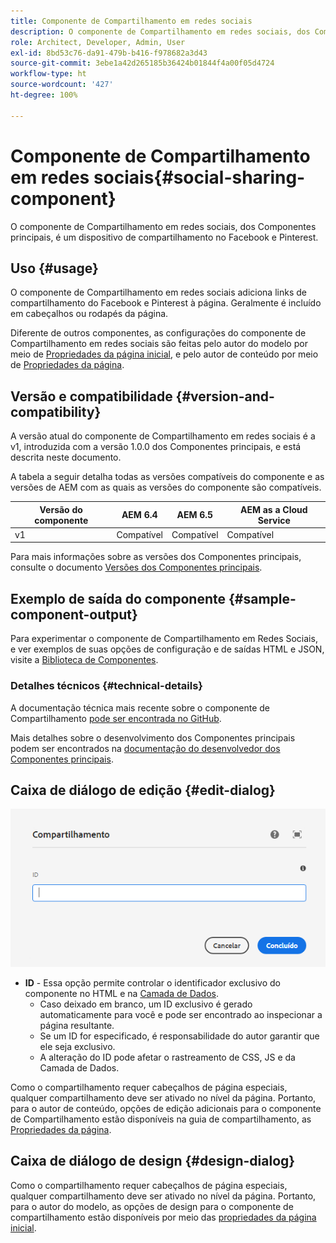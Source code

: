 ```yaml
---
title: Componente de Compartilhamento em redes sociais
description: O componente de Compartilhamento em redes sociais, dos Componentes principais, é um dispositivo de compartilhamento no Facebook e Pinterest.
role: Architect, Developer, Admin, User
exl-id: 8bd53c76-da91-479b-b416-f978682a3d43
source-git-commit: 3ebe1a42d265185b36424b01844f4a00f05d4724
workflow-type: ht
source-wordcount: '427'
ht-degree: 100%

---
```


# Componente de Compartilhamento em redes sociais{#social-sharing-component}

O componente de Compartilhamento em redes sociais, dos Componentes principais, é um dispositivo de compartilhamento no Facebook e Pinterest.

## Uso {#usage}

O componente de Compartilhamento em redes sociais adiciona links de compartilhamento do Facebook e Pinterest à página. Geralmente é incluído em cabeçalhos ou rodapés da página.

Diferente de outros componentes, as configurações do componente de Compartilhamento em redes sociais são feitas pelo autor do modelo por meio de [Propriedades da página inicial](https://docs.adobe.com/content/help/pt-BR/experience-manager-cloud-service/sites/authoring/features/templates.html), e pelo autor de conteúdo por meio de [Propriedades da página](https://docs.adobe.com/content/help/pt-BR/experience-manager-cloud-service/sites/authoring/fundamentals/page-properties.html).

## Versão e compatibilidade {#version-and-compatibility}

A versão atual do componente de Compartilhamento em redes sociais é a v1, introduzida com a versão 1.0.0 dos Componentes principais, e está descrita neste documento.

A tabela a seguir detalha todas as versões compatíveis do componente e as versões de AEM com as quais as versões do componente são compatíveis.

| Versão do componente | AEM 6.4 | AEM 6.5 | AEM as a Cloud Service |
|--- |--- |--- |---|
| v1 | Compatível | Compatível | Compatível |

Para mais informações sobre as versões dos Componentes principais, consulte o documento [Versões dos Componentes principais](/help/versions.md).

## Exemplo de saída do componente {#sample-component-output}

Para experimentar o componente de Compartilhamento em Redes Sociais, e ver exemplos de suas opções de configuração e de saídas HTML e JSON, visite a [Biblioteca de Componentes](https://adobe.com/go/aem_cmp_library_sharing_br).

### Detalhes técnicos {#technical-details}

A documentação técnica mais recente sobre o componente de Compartilhamento [pode ser encontrada no GitHub](https://adobe.com/go/aem_cmp_tech_sharing_v1_br).

Mais detalhes sobre o desenvolvimento dos Componentes principais podem ser encontrados na [documentação do desenvolvedor dos Componentes principais](/help/developing/overview.md).

## Caixa de diálogo de edição {#edit-dialog}

![Caixa de diálogo de edição do componente de Compartilhamento](/help/assets/sharing-edit.png)

* **ID** - Essa opção permite controlar o identificador exclusivo do componente no HTML e na [Camada de Dados](/help/developing/data-layer/overview.md).
   * Caso deixado em branco, um ID exclusivo é gerado automaticamente para você e pode ser encontrado ao inspecionar a página resultante.
   * Se um ID for especificado, é responsabilidade do autor garantir que ele seja exclusivo.
   * A alteração do ID pode afetar o rastreamento de CSS, JS e da Camada de Dados.

Como o compartilhamento requer cabeçalhos de página especiais, qualquer compartilhamento deve ser ativado no nível da página. Portanto, para o autor de conteúdo, opções de edição adicionais para o componente de Compartilhamento estão disponíveis na guia de compartilhamento, as [Propriedades da página](https://docs.adobe.com/content/help/pt-BR/experience-manager-cloud-service/sites/authoring/fundamentals/page-properties.html).

## Caixa de diálogo de design {#design-dialog}

Como o compartilhamento requer cabeçalhos de página especiais, qualquer compartilhamento deve ser ativado no nível da página. Portanto, para o autor do modelo, as opções de design para o componente de compartilhamento estão disponíveis por meio das [propriedades da página inicial](https://docs.adobe.com/content/help/pt-BR/experience-manager-cloud-service/sites/authoring/features/templates.html).
